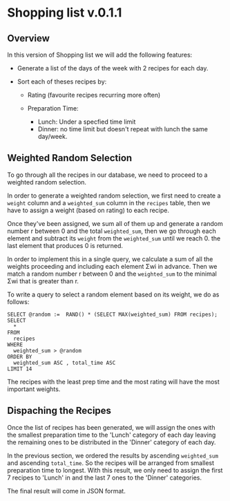 # Shopping list v.0.1.1


## Overview 

In this version of Shopping list we will add the following features:

* Generate a list of the days of the week with 2 recipes for each day.
* Sort each of theses recipes by:
            
    * Rating (favourite recipes recurring more often)
            
    * Preparation Time:

        * Lunch: Under a specfied time limit
        * Dinner: no time limit but doesn't repeat with lunch the same day/week.

## Weighted Random Selection

To go through all the recipes in our database, we need to proceed to a weighted random selection. 

In order to generate a weighted random selection, we first need to create a `weight` column and a `weighted_sum` column in the `recipes` table, then we have to assign a weight (based on rating) to each recipe.

Once they've been assigned, we sum all of them up and generate a random number r between 0 and the total `weighted_sum`, then we go through each element and subtract its `weight` from the `weighted_sum` until we reach 0. the last element that produces 0 is returned.

In order to implement this in a single query, we calculate a sum of all the weights proceeding and including each element Σwi in advance. Then we match a random number r between 0 and the `weighted_sum` to the minimal Σwi that is greater than r.

To write a query to select a random element based on its weight, we do as follows:

```
SELECT @random :=  RAND() * (SELECT MAX(weighted_sum) FROM recipes);
SELECT
  *
FROM 
  recipes
WHERE
  weighted_sum > @random
ORDER BY
  weighted_sum ASC , total_time ASC
LIMIT 14
```

The recipes with the least prep time and the most rating will have the most important weights.

## Dispaching the Recipes

Once the list of recipes has been generated, we will assign the ones with the smallest preparation time to the 'Lunch' category of each day leaving the remaining ones to be distributed in the 'Dinner' category of each day.

In the previous section, we ordered the results by ascending `weighted_sum` and ascending `total_time`. So the recipes will be arranged from smallest preparation time to longest. With this result, we only need to assign the first 7 recipes to 'Lunch' in and the last 7 ones to the 'Dinner' categories.

The final result will come in JSON format.